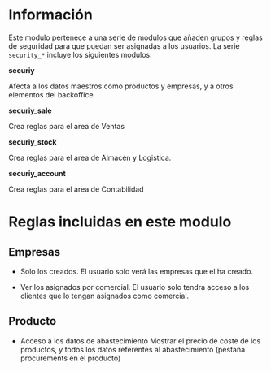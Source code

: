 Información
===========

Este modulo pertenece a una serie de modulos que añaden grupos y reglas de seguridad
para que puedan ser asignadas a los usuarios. La serie ```security_*``` incluye
los siguientes modulos:

**securiy**

Afecta a los datos maestros como productos y empresas, y a otros elementos
del backoffice.

**securiy_sale**

Crea reglas para el area de Ventas

**securiy_stock**

Crea reglas para el area de Almacén y Logistica.

**securiy_account**

Crea reglas para el area de Contabilidad



Reglas incluidas en este modulo
===============================

Empresas
--------
* Solo los creados.
El usuario solo verá las empresas que el ha creado.

* Ver los asignados por comercial.
El usuario solo tendra acceso a los clientes que lo tengan asignados como comercial.


Producto
--------
* Acceso a los datos de abastecimiento
Mostrar el precio de coste de los productos, y todos los datos referentes al abastecimiento (pestaña procurements en el producto)
